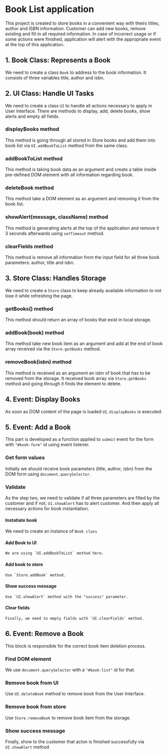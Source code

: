 # Book List application

This project is created to store books in a convenient way with theirs titles, author and ISBN information. Customer can add new books, remove existing and fill in all required information. In case of incorrect usage or if some actions were finished, application will alert with the appropriate event at the top of this application.

## 1. Book Class: Represents a Book

We need to create a class `Book` to address to the book information. It consists of three variables title, author and isbn.

## 2. UI Class: Handle UI Tasks

We need to create a class `UI` to handle all actions necessary to apply in User Interface. There are methods to display, add, delete books, show alerts and empty all fields.

### displayBooks method

This method is going through all stored in Store books and add them into book list via `UI.addBookToList` method from the same class.

### addBookToList method

This method is taking book data as an argument and create a table inside pre-defined DOM element with all information regarding book.

### deleteBook method

This method take a DOM element as an argument and removing it from the book list.

### showAlert(message, className) method

This method is generating alerts at the top of the application and remove it 3 seconds afterwards using `setTimeout` method.

### clearFields method

This method is remove all information from the input field for all three book parameters: author, title and isbn.

## 3. Store Class: Handles Storage

We need to create a `Store` class to keep already available information to not lose it while refreshing the page.

### getBooks() method

This method should return an array of books that exist in local storage.

### addBook(book) method

This method take new book item as an argument and add at the end of book array received via the `Store.getBooks` method.

### removeBook(isbn) method

This method is received as an argument an isbn of book that has to be removed from the storage. It received book array via `Store.getBooks` method and going through it finds the element to delete.

## 4. Event: Display Books

As soon as DOM content of the page is loaded `UI.displayBooks` is executed.

## 5. Event: Add a Book

This part is developed as a function applied to `submit` event for the form with `"#book-form"` id using event listener.

### Get form values

Initially we should receive book parameters (title, author, isbn) from the DOM form using `document.querySelector`.

### Validate

As the step two, we need to validate if all three parameters are filled by the customer and if not,
`UI.showAlert` has to alert customer. And then apply all necessary actions for book instantiation.

#### Instatiate book

We need to create an instance of `Book class`

#### Add Book to UI

    We are using `UI.addBookToList` method here.

#### Add book to store

    Use `Store.addBook` method.

#### Show success message

    Use `UI.showAlert` method with the "success" parameter.

#### Clear fields

    Finally, we need to empty fields with `UI.clearFields` method.

## 6. Event: Remove a Book

This block is responsible for the correct book item deletion process.

### Find DOM element

We use `document.querySelector` with a `"#book-list"` id for that.

### Remove book from UI

Use `UI.deleteBook` method to remove book from the User Interface.

### Remove book from store

Use `Store.removeBook` to remove book item from the storage.

### Show success message

Finally, show to the customer that acton is finished successfully via `UI.showAlert` method
